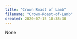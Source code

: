 ```yaml
---
title: "Crown Roast of Lamb"
filename: "Crown-Roast-of-Lamb"
created: 2020-07-15 18:38:30
---
```

None
